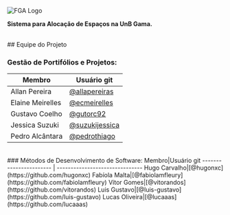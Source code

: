 ![FGA Logo](https://raw.githubusercontent.com/wiki/fga-gpp-mds/2016.2-Time05-SalasFGA/img/fga_logo.png)

  **Sistema para Alocação de Espaços na UnB Gama.**

<br />
## Equipe do Projeto

### Gestão de Portifólios e Projetos:
Membro|Usuário git 
----------------------- | -------------------------------
Allan Pereira|[@allapereiras](https://github.com/allapereiras)     
Elaine Meirelles|[@ecmeirelles](https://github.com/ecmeirelles)   
Gustavo Coelho|[@gutorc92](https://github.com/gutorc92)
Jessica Suzuki|[@suzukijessica](https://github.com/suzukijessica)
Pedro Alcântara|[@pedrothiago](https://github.com/pedrothiago)

<br />
### Métodos de Desenvolvimento de Software:
Membro|Usuário git 
----------------------- | -------------------------------
Hugo Carvalho|[@hugonxc](https://github.com/hugonxc)
Fabíola Malta|[@fabiolamfleury](https://github.com/fabiolamfleury)
Vítor Gomes|[@vitorandos](https://github.com/vitorandos)
Luis Gustavo|[@luis-gustavo](https://github.com/luis-gustavo)
Lucas Oliveira|[@lucaaas](https://github.com/lucaaas)

